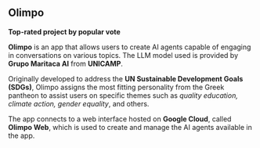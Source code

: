## Olimpo

**Top-rated project by popular vote**

**Olimpo** is an app that allows users to create AI agents capable of engaging in conversations on various topics. The LLM model used is provided by **Grupo Maritaca AI** from **UNICAMP**.

Originally developed to address the **UN Sustainable Development Goals (SDGs)**, Olimpo assigns the most fitting personality from the Greek pantheon to assist users on specific themes such as *quality education, climate action, gender equality*, and others.

The app connects to a web interface hosted on **Google Cloud**, called **Olimpo Web**, which is used to create and manage the AI agents available in the app.
